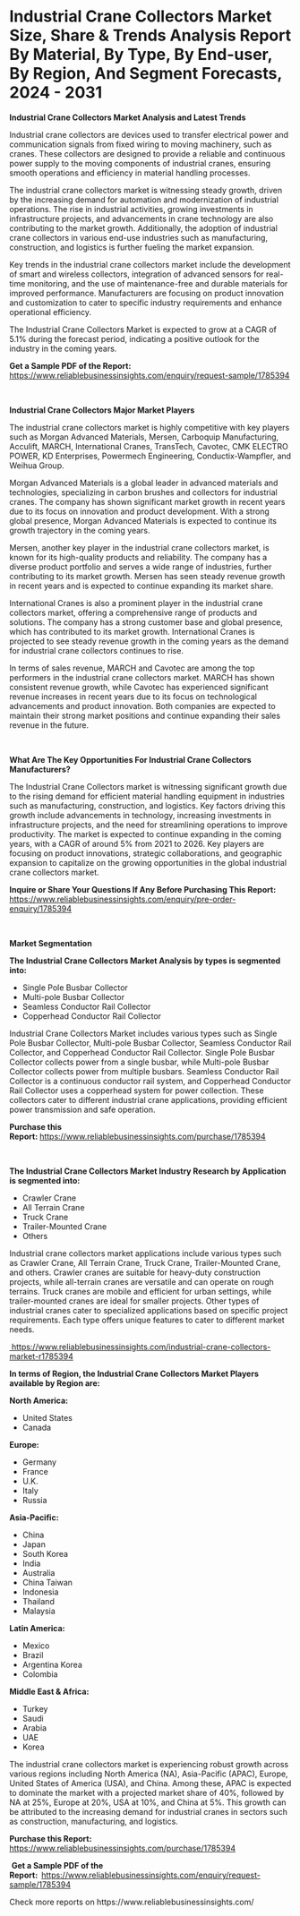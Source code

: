 <p><h1>Industrial Crane Collectors Market Size, Share & Trends Analysis Report By Material, By Type, By End-user, By Region, And Segment Forecasts, 2024 - 2031</h1></p><p><strong>Industrial Crane Collectors Market Analysis and Latest Trends</strong></p>
<p><p>Industrial crane collectors are devices used to transfer electrical power and communication signals from fixed wiring to moving machinery, such as cranes. These collectors are designed to provide a reliable and continuous power supply to the moving components of industrial cranes, ensuring smooth operations and efficiency in material handling processes.</p><p>The industrial crane collectors market is witnessing steady growth, driven by the increasing demand for automation and modernization of industrial operations. The rise in industrial activities, growing investments in infrastructure projects, and advancements in crane technology are also contributing to the market growth. Additionally, the adoption of industrial crane collectors in various end-use industries such as manufacturing, construction, and logistics is further fueling the market expansion.</p><p>Key trends in the industrial crane collectors market include the development of smart and wireless collectors, integration of advanced sensors for real-time monitoring, and the use of maintenance-free and durable materials for improved performance. Manufacturers are focusing on product innovation and customization to cater to specific industry requirements and enhance operational efficiency.</p><p>The Industrial Crane Collectors Market is expected to grow at a CAGR of 5.1% during the forecast period, indicating a positive outlook for the industry in the coming years.</p></p>
<p><strong>Get a Sample PDF of the Report:&nbsp;</strong> <a href="https://www.reliablebusinessinsights.com/enquiry/request-sample/1785394">https://www.reliablebusinessinsights.com/enquiry/request-sample/1785394</a></p>
<p>&nbsp;</p>
<p><strong>Industrial Crane Collectors Major Market Players</strong></p>
<p><p>The industrial crane collectors market is highly competitive with key players such as Morgan Advanced Materials, Mersen, Carboquip Manufacturing, Acculift, MARCH, International Cranes, TransTech, Cavotec, CMK ELECTRO POWER, KD Enterprises, Powermech Engineering, Conductix-Wampfler, and Weihua Group.</p><p>Morgan Advanced Materials is a global leader in advanced materials and technologies, specializing in carbon brushes and collectors for industrial cranes. The company has shown significant market growth in recent years due to its focus on innovation and product development. With a strong global presence, Morgan Advanced Materials is expected to continue its growth trajectory in the coming years.</p><p>Mersen, another key player in the industrial crane collectors market, is known for its high-quality products and reliability. The company has a diverse product portfolio and serves a wide range of industries, further contributing to its market growth. Mersen has seen steady revenue growth in recent years and is expected to continue expanding its market share.</p><p>International Cranes is also a prominent player in the industrial crane collectors market, offering a comprehensive range of products and solutions. The company has a strong customer base and global presence, which has contributed to its market growth. International Cranes is projected to see steady revenue growth in the coming years as the demand for industrial crane collectors continues to rise.</p><p>In terms of sales revenue, MARCH and Cavotec are among the top performers in the industrial crane collectors market. MARCH has shown consistent revenue growth, while Cavotec has experienced significant revenue increases in recent years due to its focus on technological advancements and product innovation. Both companies are expected to maintain their strong market positions and continue expanding their sales revenue in the future.</p></p>
<p>&nbsp;</p>
<p><strong>What Are The Key Opportunities For Industrial Crane Collectors Manufacturers?</strong></p>
<p><p>The Industrial Crane Collectors market is witnessing significant growth due to the rising demand for efficient material handling equipment in industries such as manufacturing, construction, and logistics. Key factors driving this growth include advancements in technology, increasing investments in infrastructure projects, and the need for streamlining operations to improve productivity. The market is expected to continue expanding in the coming years, with a CAGR of around 5% from 2021 to 2026. Key players are focusing on product innovations, strategic collaborations, and geographic expansion to capitalize on the growing opportunities in the global industrial crane collectors market.</p></p>
<p><strong>Inquire or Share Your Questions If Any Before Purchasing This Report:</strong> <a href="https://www.reliablebusinessinsights.com/enquiry/pre-order-enquiry/1785394">https://www.reliablebusinessinsights.com/enquiry/pre-order-enquiry/1785394</a></p>
<p>&nbsp;</p>
<p><strong>Market Segmentation</strong></p>
<p><strong>The Industrial Crane Collectors Market Analysis by types is segmented into:</strong></p>
<p><ul><li>Single Pole Busbar Collector</li><li>Multi-pole Busbar Collector</li><li>Seamless Conductor Rail Collector</li><li>Copperhead Conductor Rail Collector</li></ul></p>
<p><p>Industrial Crane Collectors Market includes various types such as Single Pole Busbar Collector, Multi-pole Busbar Collector, Seamless Conductor Rail Collector, and Copperhead Conductor Rail Collector. Single Pole Busbar Collector collects power from a single busbar, while Multi-pole Busbar Collector collects power from multiple busbars. Seamless Conductor Rail Collector is a continuous conductor rail system, and Copperhead Conductor Rail Collector uses a copperhead system for power collection. These collectors cater to different industrial crane applications, providing efficient power transmission and safe operation.</p></p>
<p><strong>Purchase this Report:&nbsp;</strong><a href="https://www.reliablebusinessinsights.com/purchase/1785394">https://www.reliablebusinessinsights.com/purchase/1785394</a></p>
<p>&nbsp;</p>
<p><strong>The Industrial Crane Collectors Market Industry Research by Application is segmented into:</strong></p>
<p><ul><li>Crawler Crane</li><li>All Terrain Crane</li><li>Truck Crane</li><li>Trailer-Mounted Crane</li><li>Others</li></ul></p>
<p><p>Industrial crane collectors market applications include various types such as Crawler Crane, All Terrain Crane, Truck Crane, Trailer-Mounted Crane, and others. Crawler cranes are suitable for heavy-duty construction projects, while all-terrain cranes are versatile and can operate on rough terrains. Truck cranes are mobile and efficient for urban settings, while trailer-mounted cranes are ideal for smaller projects. Other types of industrial cranes cater to specialized applications based on specific project requirements. Each type offers unique features to cater to different market needs.</p></p>
<p><a href="https://www.reliablebusinessinsights.com/industrial-crane-collectors-market-r1785394">&nbsp;https://www.reliablebusinessinsights.com/industrial-crane-collectors-market-r1785394</a></p>
<p><strong>In terms of Region, the Industrial Crane Collectors Market Players available by Region are:</strong></p>
<p>
    <p> <strong> North America: </strong>
        <ul>
            <li>United States</li>
            <li>Canada</li>
        </ul>
        </p> 
    <p> <strong> Europe: </strong>
        <ul>
            <li>Germany</li>
            <li>France</li>
            <li>U.K.</li>
            <li>Italy</li>
            <li>Russia</li>
        </ul>
        </p> 
    <p> <strong> Asia-Pacific: </strong>
        <ul>
            <li>China</li>
            <li>Japan</li>
            <li>South Korea</li>
            <li>India</li>
            <li>Australia</li>
            <li>China Taiwan</li>
            <li>Indonesia</li>
            <li>Thailand</li>
            <li>Malaysia</li>
        </ul>
        </p> 
    <p> <strong> Latin America: </strong>
        <ul>
            <li>Mexico</li>
            <li>Brazil</li>
            <li>Argentina Korea</li>
            <li>Colombia</li>
        </ul>
        </p> 
    <p> <strong> Middle East & Africa: </strong>
        <ul>
            <li>Turkey</li>
            <li>Saudi</li>
            <li>Arabia</li>
            <li>UAE</li>
            <li>Korea</li>
        </ul>
    </p>
    </p>
<p><p>The industrial crane collectors market is experiencing robust growth across various regions including North America (NA), Asia-Pacific (APAC), Europe, United States of America (USA), and China. Among these, APAC is expected to dominate the market with a projected market share of 40%, followed by NA at 25%, Europe at 20%, USA at 10%, and China at 5%. This growth can be attributed to the increasing demand for industrial cranes in sectors such as construction, manufacturing, and logistics.</p></p>
<p><strong>Purchase this Report: </strong><a href="https://www.reliablebusinessinsights.com/purchase/1785394">https://www.reliablebusinessinsights.com/purchase/1785394</a></p>
<p>&nbsp;<strong>Get a Sample PDF of the Report:&nbsp;&nbsp;</strong><a href="https://www.reliablebusinessinsights.com/enquiry/request-sample/1785394">https://www.reliablebusinessinsights.com/enquiry/request-sample/1785394</a></p>
<p><strong></strong></p>
<p>Check more reports on https://www.reliablebusinessinsights.com/</p>